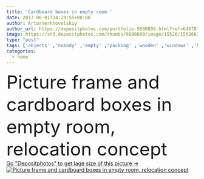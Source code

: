 ```yaml
---
title: 'Cardboard boxes in empty room '
date: 2017-06-01T14:29:55+00:00
author: ArturVerkhovetskiy
author_url: https://depositphotos.com/portfolio-9880800.html?ref=64678756
image: https://st3.depositphotos.com/thumbs/9880800/image/15526/155266324/api_thumb_450.jpg?forcejpeg=true
type: "post"
tags: ['objects' ,'nobody' ,'empty' ,'packing' ,'wooden' ,'windows' ,'home' ,'moving' ,'flat' ,'boxes' ,'furniture' ,'room' ,'indoors' ,'property' ,'hardwood' ,'floor' ,'apartment' ,'books' ,'sofa' ,'couch' ,'fireplace' ,'relocation' ,'relocating' ,'unpacked' ,'copy space' ,'picture frame' ,'Home Interior' ,'real estate' ,'new house' ,'moving house' ,'Cardboard Boxes' ,'carton boxes' ,'rolled carpet' ]
categories: 
  - home
---
```

<div aling="center">
            <font size="60"> Picture frame and cardboard boxes in empty room, relocation concept</font>   
</div>
<div>
    <a href='https://depositphotos.com/155266324/stock-photo-cardboard-boxes-in-empty-room.html?ref=64678756' target=_blank > Go "Depositphotos" to get lage size of this picture ->
        <img href='https://depositphotos.com/155266324/stock-photo-cardboard-boxes-in-empty-room.html?ref=64678756' src='https://st3.depositphotos.com/9880800/15526/i/950/depositphotos_155266324-stock-photo-cardboard-boxes-in-empty-room.jpg?forcejpeg=true' alt='Picture frame and cardboard boxes in empty room, relocation concept' >
    </a>
</div>
